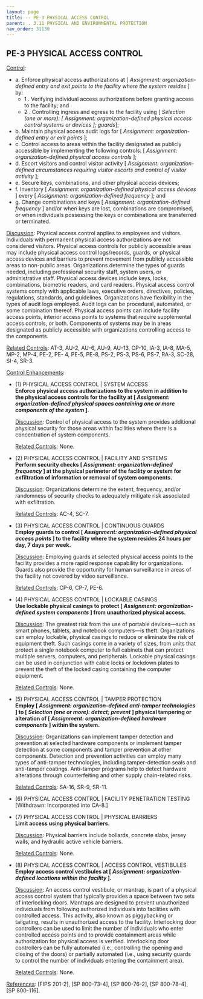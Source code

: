 ```yaml
---
layout: page
title: -- PE-3 PHYSICAL ACCESS CONTROL 
parent: . 3.11 PHYSICAL AND ENVIRONMENTAL PROTECTION 
nav_order: 31130 
---
```


## PE-3 PHYSICAL ACCESS CONTROL

<ins>Control</ins>:
* a. Enforce physical access authorizations at [ _Assignment: organization-defined entry and exit points to the facility where the system resides_ ] by:
    * 1 . Verifying individual access authorizations before granting access to the facility; and
    * 2 . Controlling ingress and egress to the facility using [ _Selection (one or more): [ Assignment: organization-defined physical access control systems or devices ]; guards_];
* b. Maintain physical access audit logs for [ _Assignment: organization-defined entry or exit points_ ];
* c. Control access to areas within the facility designated as publicly accessible by implementing the following controls: [ _Assignment: organization-defined physical access controls_ ];
* d. Escort visitors and control visitor activity [ _Assignment: organization-defined circumstances requiring visitor escorts and control of visitor activity_ ];
* e. Secure keys, combinations, and other physical access devices;
* f. Inventory [ _Assignment: organization-defined physical access devices_ ] every [ _Assignment: organization-defined frequency_ ]; and
* g. Change combinations and keys [ _Assignment: organization-defined frequency_ ] and/or when keys are lost, combinations are compromised, or when individuals possessing the keys or combinations are transferred or terminated.

<ins>Discussion</ins>: Physical access control applies to employees and visitors. Individuals with permanent physical access authorizations are not considered visitors. Physical access controls for publicly accessible areas may include physical access control logs/records, guards, or physical access devices and barriers to prevent movement from publicly accessible areas to non-public areas. Organizations determine the types of guards needed, including professional security staff, system users, or administrative staff. Physical access devices include keys, locks, combinations, biometric readers, and card readers. Physical access control systems comply with applicable laws, executive orders, directives, policies, regulations, standards, and guidelines. Organizations have flexibility in the types of audit logs employed. Audit logs can be procedural, automated, or some combination thereof. Physical access points can include facility access points, interior access points to systems that require supplemental access controls, or both. Components of systems may be in areas designated as publicly accessible with organizations controlling access to the components.

<ins>Related Controls</ins>: AT-3, AU-2, AU-6, AU-9, AU-13, CP-10, IA-3, IA-8, MA-5, MP-2, MP-4, PE-2, PE- 4, PE-5, PE-8, PS-2, PS-3, PS-6, PS-7, RA-3, SC-28, SI-4, SR-3.

<ins>Control Enhancements</ins>:

* (1) PHYSICAL ACCESS CONTROL | SYSTEM ACCESS<br>
**Enforce physical access authorizations to the system in addition to the physical access controls for the facility at [ _Assignment: organization-defined physical spaces containing one or more components of the system_ ].**

    <ins>Discussion</ins>: Control of physical access to the system provides additional physical security for those areas within facilities where there is a concentration of system components.

    <ins>Related Controls</ins>: None.

* (2) PHYSICAL ACCESS CONTROL | FACILITY AND SYSTEMS<br>
**Perform security checks [ _Assignment: organization-defined frequency_ ] at the physical perimeter of the facility or system for exfiltration of information or removal of system components.**

    <ins>Discussion</ins>: Organizations determine the extent, frequency, and/or randomness of security checks to adequately mitigate risk associated with exfiltration.

    <ins>Related Controls</ins>: AC-4, SC-7.

* (3) PHYSICAL ACCESS CONTROL | CONTINUOUS GUARDS<br>
**Employ guards to control [ _Assignment: organization-defined physical access points_ ] to the facility where the system resides 24 hours per day, 7 days per week.**

    <ins>Discussion</ins>: Employing guards at selected physical access points to the facility provides a more rapid response capability for organizations. Guards also provide the opportunity for human surveillance in areas of the facility not covered by video surveillance.

    <ins>Related Controls</ins>: CP-6, CP-7, PE-6.

* (4) PHYSICAL ACCESS CONTROL | LOCKABLE CASINGS<br>
**Use lockable physical casings to protect [ _Assignment: organization-defined system components_ ] from unauthorized physical access.**

    <ins>Discussion</ins>: The greatest risk from the use of portable devices—such as smart phones, tablets, and notebook computers—is theft. Organizations can employ lockable, physical casings to reduce or eliminate the risk of equipment theft. Such casings come in a variety of sizes, from units that protect a single notebook computer to full cabinets that can protect multiple servers, computers, and peripherals. Lockable physical casings can be used in conjunction with cable locks or lockdown plates to prevent the theft of the locked casing containing the computer equipment.

    <ins>Related Controls</ins>: None.

* (5) PHYSICAL ACCESS CONTROL | TAMPER PROTECTION<br>
**Employ [ _Assignment: organization-defined anti-tamper technologies_ ] to [ _Selection (one or more): detect; prevent_ ] physical tampering or alteration of [ _Assignment: organization-defined hardware components_ ] within the system.**
    
    <ins>Discussion</ins>: Organizations can implement tamper detection and prevention at selected hardware components or implement tamper detection at some components and tamper prevention at other components. Detection and prevention activities can employ many types of anti-tamper technologies, including tamper-detection seals and anti-tamper coatings. Anti-tamper programs help to detect hardware alterations through counterfeiting and other supply chain-related risks.

    <ins>Related Controls</ins>: SA-16, SR-9, SR-11.

* (6) PHYSICAL ACCESS CONTROL | FACILITY PENETRATION TESTING<br>
[Withdrawn: Incorporated into CA-8.]

* (7) PHYSICAL ACCESS CONTROL | PHYSICAL BARRIERS<br>
**Limit access using physical barriers.**

    <ins>Discussion</ins>: Physical barriers include bollards, concrete slabs, jersey walls, and hydraulic active vehicle barriers.

    <ins>Related Controls</ins>: None.

* (8) PHYSICAL ACCESS CONTROL | ACCESS CONTROL VESTIBULES<br>
**Employ access control vestibules at [ _Assignment: organization-defined locations within the facility_ ].**

    <ins>Discussion</ins>: An access control vestibule, or mantrap, is part of a physical access control system that typically provides a space between two sets of interlocking doors. Mantraps are designed to prevent unauthorized individuals from following authorized individuals into facilities with controlled access. This activity, also known as piggybacking or tailgating, results in unauthorized access to the facility. Interlocking door controllers can be used to limit the number of individuals who enter controlled access points and to provide containment areas while authorization for physical access is verified. Interlocking door controllers can be fully automated (i.e., controlling the opening and closing of the doors) or partially automated (i.e., using security guards to control the number of individuals entering the containment area).

    <ins>Related Controls</ins>: None.

<ins>References</ins>: [FIPS 201-2], [SP 800-73-4], [SP 800-76-2], [SP 800-78-4], [SP 800-116].
